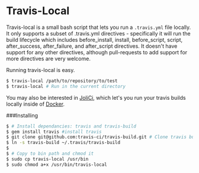 Travis-Local
============

Travis-local is a small bash script that lets you run a `.travis.yml` file locally. It only supports a subset of .travis.yml directives - specifically it will run the build lifecycle which includes before_install, install, before_script, script, after_success, after_failure, and after_script directives. It doesn't have support for any other directives, although pull-requests to add support for more directives are very welcome.

Running travis-local is easy. 

```bash
$ travis-local /path/to/repository/to/test
$ travis-local # Run in the current directory
```

You may also be interested in [JoliCi](https://github.com/jolicode/JoliCi), which let's you run your travis builds locally inside of [Docker](https://www.docker.com).

###Installing
```bash
$ # Install dependancies: travis and travis-build
$ gem install travis #install travis
$ git clone git@github.com:travis-ci/travis-build.git # Clone travis build
$ ln -s travis-build ~/.travis/travis-build 
$ 
$ # Copy to bin path and chmod it
$ sudo cp travis-local /usr/bin
$ sudo chmod a+x /usr/bin/travis-local
```
